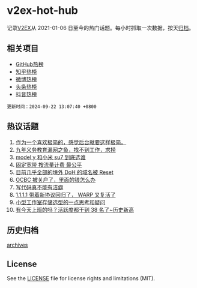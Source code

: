 # v2ex-hot-hub

 记录[V2EX](https://www.v2ex.com/)从 2021-01-06 日至今的热门话题。每小时抓取一次数据，按天[归档](archives)。
 
 ## 相关项目

- [GitHub热榜](https://github.com/it985/github-hot-hub)
- [知乎热榜](https://github.com/it985/zhihu-hot-hub)
- [微博热榜](https://github.com/it985/weibo-hot-hub)
- [头条热榜](https://github.com/it985/toutiao-hot-hub)
- [抖音热榜](https://github.com/it985/douyin-hot-hub)


 `更新时间：2024-09-22 13:07:40 +0800`

## 热议话题

1. [作为一个喜欢极简的，感觉后台就要这样极简。](https://www.v2ex.com/t/1074643)
1. [九年义务教育漏网之鱼，找不到工作，求捞](https://www.v2ex.com/t/1074605)
1. [model y 和小米 su7 到底选谁](https://www.v2ex.com/t/1074606)
1. [固定宽带 按流量计费 最公平](https://www.v2ex.com/t/1074762)
1. [目前几乎全部的境外 DoH 的域名被 Reset](https://www.v2ex.com/t/1074612)
1. [OCBC 被关户了，里面的钱怎么办](https://www.v2ex.com/t/1074629)
1. [写代码真不能有洁癖](https://www.v2ex.com/t/1074626)
1. [1.1.1.1 带着新协议回归了， WARP 又复活了](https://www.v2ex.com/t/1074753)
1. [小型工作室存储选型的一点思考和疑问](https://www.v2ex.com/t/1074658)
1. [有今天上班的吗？活跃度都干到 38 名了~历史新高](https://www.v2ex.com/t/1074614)

## 历史归档

[archives](archives)

## License

See the [LICENSE](LICENSE) file for license rights and limitations (MIT).

